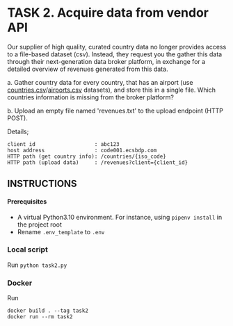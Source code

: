# TASK 2. Acquire data from vendor API

Our supplier of high quality, curated country data no longer provides access to a file-based dataset (csv). Instead, they request you the gather this data through their next-generation data broker platform, in exchange for a detailed overview of revenues generated from this data.

a. Gather country data for every country, that has an airport (use [countries.csv](https://sacodeassessment.blob.core.windows.net/public/countries.csv)/[airports.csv](https://sacodeassessment.blob.core.windows.net/public/airports.csv) datasets), and store this in a single file. Which countries information is missing from the broker platform?

b. Upload an empty file named 'revenues.txt' to the upload endpoint (HTTP POST).

Details;
```
client id                   : abc123
host address                : code001.ecsbdp.com
HTTP path (get country info): /countries/{iso_code}
HTTP path (upload data)     : /revenues?client={client_id}
```



## INSTRUCTIONS

#### Prerequisites
- A virtual Python3.10 environment. For instance, using `pipenv install` in the project root
- Rename `.env_template` to `.env`

### Local script
Run `python task2.py` 

### Docker
Run 
```
docker build . --tag task2
docker run --rm task2
```